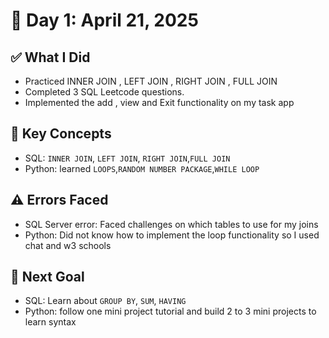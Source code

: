 # 📅 Day 1: April 21, 2025

## ✅ What I Did

- Practiced INNER JOIN , LEFT JOIN , RIGHT JOIN , FULL JOIN
- Completed 3 SQL Leetcode questions.
- Implemented the add , view and Exit functionality on my task app

## 🧠 Key Concepts

- SQL: `INNER JOIN`, `LEFT JOIN`, `RIGHT JOIN`,`FULL JOIN`
- Python: learned `LOOPS`,`RANDOM NUMBER PACKAGE`,`WHILE LOOP`

## ⚠️ Errors Faced

- SQL Server error: Faced challenges on which tables to use for my joins
- Python: Did not know how to implement the loop functionality so I used chat and w3 schools

## 🎯 Next Goal

- SQL: Learn about `GROUP BY`, `SUM`, `HAVING`
- Python: follow one mini project tutorial and build 2 to 3 mini projects to learn syntax
